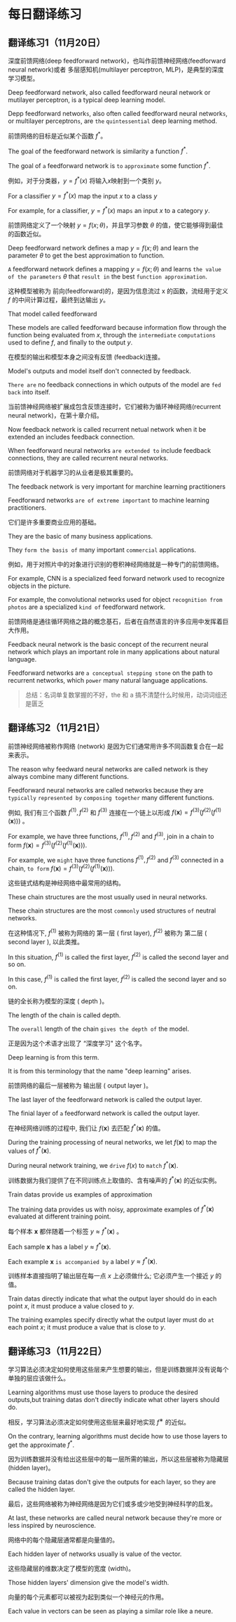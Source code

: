 # 每日翻译练习

## 翻译练习1（11月20日）

深度前馈网络(deep feedforward network)，也叫作前馈神经网络(feedforward neural network)或者 多层感知机(multilayer perceptron, MLP)，是典型的深度学习模型。

Deep feedforward network, also called feedforward neural network or mutilayer perceptron, is a typical deep learning model.

Depp feedforward network`s`, also often called feedforward neural network`s`, or multilayer perceptron`s`, are `the` `quintessential` deep learning method. 

前馈网络的目标是近似某个函数 $f^*$。

The goal of the feedforward network is similarity a function $f^*$.

The goal of `a` feedforward network is `to` `approximate` some function $f^*$.


例如，对于分类器，$y = f^*(x)$ 将输入$x$映射到一个类别 $y$。

For a classifier $y = f^*(x)$ map the input $x$ to a class $y$

For example, for a classifier, $y = f^*(x)$ map`s` an input $x$ to a category $y$.

前馈网络定义了一个映射 $y = f(x; θ)$，并且学习参数 $θ$ 的值，使它能够得到最佳的函数近似。

Deep feedforward network defines a map $y = f(x;\theta)$ and learn the parameter $\theta$ to get the best approximation to function.

`A` feedforward network defines a mapping $y=f(x;\theta)$ and learns `the value of the parameters` $\theta$ that `result in` the best `function approximation`.

这种模型被称为 前向(feedforward)的，是因为信息流过 x 的函数，流经用于定义 $f$ 的中间计算过程，最终到达输出 $y$。

That model called feedforward  

These models are called feedforward because information flow through the function being evaluated from $x$, through the `intermediate` `computations` used to define $f$, and finally to the output $y$.

在模型的输出和模型本身之间没有反馈 (feedback)连接。

Model's outputs and model itself don't connected by feedback.

`There are` no feedback connections in which outputs of the model are `fed back` into itself.

当前馈神经网络被扩展成包含反馈连接时，它们被称为循环神经网络(recurrent neural network)，在第十章介绍。

Now feedback network is called recurrent netual network when it be extended an includes feedback connection.

When feedforward neural networks `are extended to` include feedback connections, they are called recurrent neural networks.

前馈网络对于机器学习的从业者是极其重要的。

The feedback network is very important for marchine learning practitioners

Feedforward networks `are of extreme important` to machine learning practitioners.

它们是许多重要商业应用的基础。

They are the basic of many business applications.

They `form the basis of` many important `commercial` applications.

例如，用于对照片中的对象进行识别的卷积神经网络就是一种专门的前馈网络。 

For example, CNN is a specialized feed forward network used to recognize objects in the picture.

For example, the convolutional networks used for object `recognition from photos` are a specialized `kind of` feedforward network.

前馈网络是通往循环网络之路的概念基石，后者在自然语言的许多应用中发挥着巨大作用。

Feedback neural network is the basic concept of the recurrent neural network which plays an important role in many applications about natural language.

Feedforward networks are `a conceptual stepping stone` on the path to recurrent networks, which `power` many natural language applications.

> 总结：名词单复数掌握的不好，the 和 a 搞不清楚什么时候用，动词词组还是匮乏

## 翻译练习2（11月21日）

前馈神经网络被称作网络 (network) 是因为它们通常用许多不同函数复合在一起来表示。

The reason why feedward neural networks are called network  is they always combine many different functions.

Feedforward neural networks are called networks because they are `typically` `represented by` `composing together` many different functions.

例如, 我们有三个函数 $f^{(1)}, f^{(2)}$ 和 $f^{(3)}$ 连接在一个链上以形成 $f(\boldsymbol{x})=f^{(3)}\left(f^{(2)}\left(f^{(1)}(\boldsymbol{x})\right)\right)$ 。



For example, we have three functions, $f^{(1)}, f^{(2)}$ and $f^{(3)}$, join in a chain to form $f(\boldsymbol{x})=f^{(3)}\left(f^{(2)}\left(f^{(1)}(\boldsymbol{x})\right)\right)$.

For example, we `might` have three functions $f^{(1)}, f^{(2)}$ and $f^{(3)}$ connected in a chain, `to form` $f(\boldsymbol{x})=f^{(3)}\left(f^{(2)}\left(f^{(1)}(\boldsymbol{x})\right)\right)$.

这些链式结构是神经网络中最常用的结构。

These chain structures are the most usually used in neural networks.

These chain structures are the most `commonly` used structures `of` neutral networks.

在这种情况下, $f^{(1)}$ 被称为网络的 第一层 ( first layer), $f^{(2)}$ 被称为 第二层 ( second layer ), 以此类推。

In this situation, $f^{(1)}$ is called the first layer, $f^{(2)}$ is called the second layer and so on.

In this case, $f^{(1)}$ is called the first layer, $f^{(2)}$ is called the second layer and so on.

链的全长称为模型的深度 ( depth )。

The length of the chain is called depth.

The `overall` length of the chain `gives the depth of` the model.

正是因为这个术语才出现了 “深度学习" 这个名字。

Deep learning is from this term.

It is from this terminology that the name "deep learning" arises.

前馈网络的最后一层被称为 输出层 ( output layer )。

The last layer of the feedforward network is called the output layer.

The finial layer of `a` feedforward network is called the output layer.

在神经网络训练的过程中, 我们让 $f(\boldsymbol{x})$ 去匹配 $f^*(\boldsymbol{x})$ 的值。

During the training processing of neural networks, we let $f(\boldsymbol{x})$ to map the values of $f^*(\boldsymbol{x})$.

During neural network training, we `drive` $f(x)$ to `match` $f^*(\boldsymbol{x})$.

训练数据为我们提供了在不同训练点上取值的、含有噪声的 $f^*(\boldsymbol{x})$ 的近似实例。

Train datas provide us examples of approximation 

The training data provides us with noisy, approximate examples of $f^*(\boldsymbol{x})$ evaluated at different training point.

每个样本 $\boldsymbol{x}$ 都伴随着一个标签 $y \approx f^*(\boldsymbol{x})$ 。 

Each sample $\boldsymbol{x}$ has a label $y \approx f^*(\boldsymbol{x})$.

Each example $\boldsymbol{x}$ `is accompanied by` a label $y \approx f^*(\boldsymbol{x})$.

训练样本直接指明了输出层在每一点 $x$ 上必须做什么; 它必须产生一个接近 $y$ 的值。

Train datas directly indicate that what the output layer should do in each point $x$, it must produce a value closed to $y$.

The training examples specify directly what the output layer must do `at` each point $x$; it must produce a value that is close to $y$.

## 翻译练习3（11月22日）

学习算法必须决定如何使用这些层来产生想要的输出，但是训练数据并没有说每个单独的层应该做什么。

Learning algorithms must use those layers to produce the desired outputs,but training datas don't directly indicate what other layers should do.

相反，学习算法必须决定如何使用这些层来最好地实现 $f^∗$ 的近似。

On the contrary, learning algorithms must decide how to use those layers to get the approximate $f^*$.

因为训练数据并没有给出这些层中的每一层所需的输出，所以这些层被称为隐藏层(hidden layer)。

Because training datas don't give the outputs for each layer, so they are called the hidden layer.

最后，这些网络被称为神经网络是因为它们或多或少地受到神经科学的启发。

At last, these networks are called neural network because they're more or less inspired by neuroscience.

网络中的每个隐藏层通常都是向量值的。

Each hidden layer of networks usually is value of the vector.

这些隐藏层的维数决定了模型的宽度 (width)。

Those hidden layers' dimension give the model's width.

向量的每个元素都可以被视为起到类似一个神经元的作用。

Each value in vectors can be seen as playing a similar role like a neure.































